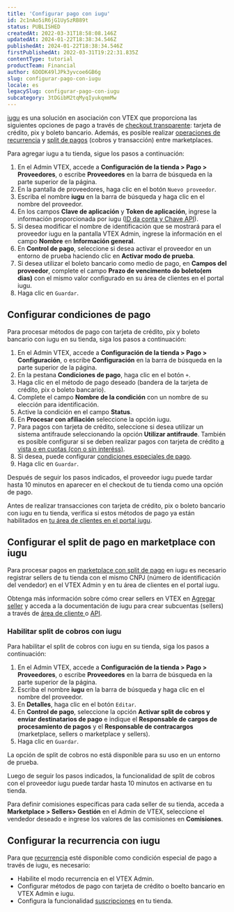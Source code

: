 ```yaml
---
title: 'Configurar pago con iugu'
id: 2c1nAo5iR6jG1UySzRB89t
status: PUBLISHED
createdAt: 2022-03-31T18:58:08.146Z
updatedAt: 2024-01-22T18:38:34.546Z
publishedAt: 2024-01-22T18:38:34.546Z
firstPublishedAt: 2022-03-31T19:22:31.835Z
contentType: tutorial
productTeam: Financial
author: 6DODK49lJPk3yvcoe6GB6g
slug: configurar-pago-con-iugu
locale: es
legacySlug: configurar-pago-con-iugu
subcategory: 3tDGibM2tqMyqIyukqmmMw
---
```


[iugu](https://partnerportal.vtex.com/iugu-156/p) es una solución en asociación con VTEX que proporciona las siguientes opciones de pago a través de [checkout transparente](https://help.vtex.com/es/tutorial/que-es-el-checkout-transparente--2Y4ECegUmcYUggmck2GOwe): tarjeta de crédito, pix y boleto bancario. Además, es posible realizar [operaciones de recurrencia](https://help.vtex.com/es/tutorial/configurar-recurrencia-en-condiciones-de-pago--6EGuoAytLqU2CqUuaI2GUW) y [split de pagos](https://help.vtex.com/es/tutorial/split-de-pagos--6k5JidhYRUxileNolY2VLx) (cobros y transacción) entre marketplaces.

Para agregar iugu a tu tienda, sigue los pasos a continuación:

1. En el Admin VTEX, accede a __Configuración de la tienda > Pago > Proveedores__, o escribe __Proveedores__ en la barra de búsqueda en la parte superior de la página.
2. En la pantalla de proveedores, haga clic en el botón `Nuevo proveedor`.
3. Escriba el nombre __iugu__ en la barra de búsqueda y haga clic en el nombre del proveedor.
4. En los campos __Clave de aplicación__ y __Token de aplicación__, ingrese la información proporcionada por iugu ([ID da conta y Chave API](https://dev.iugu.com/docs/configurando-conector-iugu-na-vtex#localizando-id-da-conta-e-chave-api-no-painel-da-iugu)).
5. Si desea modificar el nombre de identificación que se mostrará para el proveedor iugu en la pantalla VTEX Admin, ingrese la información en el campo __Nombre__ en __Información general__.
6. En __Control de pago__, seleccione si desea activar el proveedor en un entorno de prueba haciendo clic en __Activar modo de prueba__.
7. Si desea utilizar el boleto bancario como medio de pago, en __Campos del proveedor__, complete el campo __Prazo de vencimento do boleto(em dias)__ con el mismo valor configurado en su área de clientes en el portal iugu.
8. Haga clic en `Guardar`.

## Configurar condiciones de pago

Para procesar métodos de pago con tarjeta de crédito, pix y boleto bancario con iugu en su tienda, siga los pasos a continuación:

1. En el Admin VTEX, accede a __Configuración de la tienda > Pago > Configuración__, o escribe __Configuración__ en la barra de búsqueda en la parte superior de la página.
2. En la pestana __Condiciones de pago__, haga clic en el botón `+`.
3. Haga clic en el método de pago deseado (bandera de la tarjeta de crédito, pix o boleto bancario).
4. Complete el campo __Nombre de la condición__ con un nombre de su elección para identificación.
5. Active la condición en el campo __Status__.
6. En __Procesar con afiliación__ seleccione la opción iugu.
7. Para pagos con tarjeta de crédito, seleccione si desea utilizar un sistema antifraude seleccionando la opción __Utilizar antifraude__. También es posible configurar si se deben realizar pagos con tarjeta de crédito [a vista o en cuotas (con o sin interéss)](https://help.vtex.com/es/tutorial/condiciones-de-pago--tutorials_455#a-vista).
8. Si desea, puede configurar [condiciones especiales de pago](https://help.vtex.com/es/tutorial/condiciones-especiales--tutorials_456).
9. Haga clic en `Guardar`.

Después de seguir los pasos indicados, el proveedor iugu puede tardar hasta 10 minutos en aparecer en el checkout de tu tienda como una opción de pago.

<div class="alert alert-warning">
  Antes de realizar transacciones con tarjeta de crédito, pix o boleto bancario con iugu en tu tienda, verifica si estos métodos de pago ya están habilitados en <a href="https://dev.iugu.com/docs/configurando-conector-iugu-na-vtex#configurando-condi%C3%A7%C3%B5es-de-pagamento">tu área de clientes en el portal iugu</a>.
  </div>

## Configurar el split de pago en marketplace con iugu

Para procesar pagos en [marketplace con split de pago](https://help.vtex.com/es/tutorial/pagos-en-los-marketplaces-vtex--2kYOfWCZYweJkYl18bw9yD#split-de-pagos) en iugu es necesario registrar sellers de tu tienda con el mismo CNPJ (número de identificación del vendedor) en el VTEX Admin y en tu área de clientes en el portal iugu. 

Obtenga más información sobre cómo crear sellers en VTEX en [Agregar seller](https://help.vtex.com/es/tutorial/agregar-seller--tutorials_392) y acceda a la documentación de iugu para crear subcuentas (sellers) a través de [área de cliente ](https://support.iugu.com/hc/pt-br/articles/4411276874779-Como-criar-uma-subconta-pelo-painel-iugu-) o [API](https://dev.iugu.com/docs/configurar-subconta-por-api). 

### Habilitar split de cobros con iugu

Para habilitar el split de cobros con iugu en su tienda, siga los pasos a continuación:

1. En el Admin VTEX, accede a __Configuración de la tienda > Pago > Proveedores__, o escribe __Proveedores__ en la barra de búsqueda en la parte superior de la página.
2. Escriba el nombre __iugu__ en la barra de búsqueda y haga clic en el nombre del proveedor.
3. En __Detalles__, haga clic en el botón `Editar`.
4. En __Control de pago__, seleccione la opción __Activar split de cobros y enviar destinatarios de pago__ e indique el __Responsable de cargos de procesamiento de pagos__ y el __Responsable de contracargos__ (marketplace, sellers o marketplace y sellers).
5. Haga clic en `Guardar`.

<div class="alert alert-warning">
  La opción de split de cobros no está disponible para su uso en un entorno de prueba.
  </div>

Luego de seguir los pasos indicados, la funcionalidad de split de cobros con el proveedor iugu puede tardar hasta 10 minutos en activarse en tu tienda.

<div class="alert alert-warning">
  Para definir comisiones específicas para cada seller de su tienda, acceda a  <b>Marketplace > Sellers> Gestión</b> en el Admin de VTEX, seleccione el vendedor deseado e ingrese los valores de las comisiones en <b>Comisiones</b>.
  </div>

## Configurar la recurrencia con iugu

Para que [recurrencia](https://help.vtex.com/es/tutorial/configurar-recurrencia-en-condiciones-de-pago--6EGuoAytLqU2CqUuaI2GUW) esté disponible como condición especial de pago a través de iugu, es necesario:

- Habilite el modo recurrencia en el VTEX Admin.
- Configurar métodos de pago con tarjeta de crédito o boelto bancario en VTEX Admin e iugu.
- Configura la funcionalidad [suscripciones](https://help.vtex.com/es/tutorial/como-configurar-suscripciones--1FA9dfE7vJqxBna9Nft5Sj) en tu tienda.
